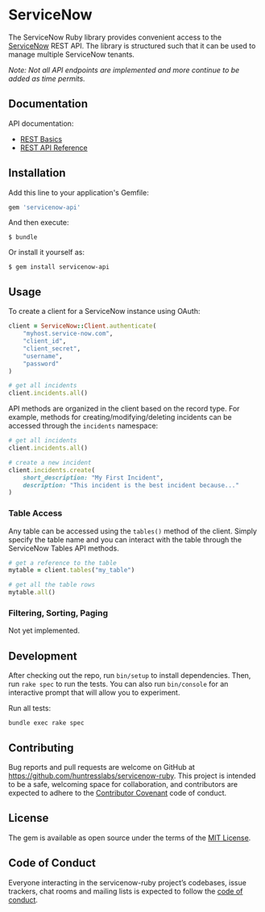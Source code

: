 # ServiceNow

The ServiceNow Ruby library provides convenient access to the [ServiceNow](https://developer.servicenow.com/app.do#!/document/content/app_store_doc_rest_integrate_newyork_c_RESTAPI?v=newyork) REST API. The library is structured such that it can be used to manage multiple ServiceNow tenants.

*Note: Not all API endpoints are implemented and more continue to be added as time permits.*

## Documentation

API documentation:
- [REST Basics](https://developer.servicenow.com/app.do#!/document/content/app_store_doc_rest_integrate_newyork_c_RESTAPI?v=newyork)
- [REST API Reference](https://docs.servicenow.com/bundle/newyork-application-development/page/build/applications/concept/api-rest.html)

## Installation

Add this line to your application's Gemfile:

```ruby
gem 'servicenow-api'
```

And then execute:

    $ bundle

Or install it yourself as:

    $ gem install servicenow-api

## Usage

To create a client for a ServiceNow instance using OAuth:

```ruby
client = ServiceNow::Client.authenticate(
    "myhost.service-now.com",
    "client_id",
    "client_secret",
    "username",
    "password"
)

# get all incidents
client.incidents.all()
```

API methods are organized in the client based on the record type. For example, methods for creating/modifying/deleting incidents can be accessed through the `incidents` namespace:

```ruby
# get all incidents
client.incidents.all()

# create a new incident
client.incidents.create(
    short_description: "My First Incident",
    description: "This incident is the best incident because..."
)
```

### Table Access

Any table can be accessed using the `tables()` method of the client. Simply specify the table name and you can interact with the table through the ServiceNow Tables API methods.

```ruby
# get a reference to the table
mytable = client.tables("my_table")

# get all the table rows
mytable.all()
```

### Filtering, Sorting, Paging

Not yet implemented.

## Development

After checking out the repo, run `bin/setup` to install dependencies. Then, run `rake spec` to run the tests. You can also run `bin/console` for an interactive prompt that will allow you to experiment.

Run all tests:

    bundle exec rake spec

## Contributing

Bug reports and pull requests are welcome on GitHub at https://github.com/huntresslabs/servicenow-ruby. This project is intended to be a safe, welcoming space for collaboration, and contributors are expected to adhere to the [Contributor Covenant](http://contributor-covenant.org) code of conduct.

## License

The gem is available as open source under the terms of the [MIT License](https://opensource.org/licenses/MIT).

## Code of Conduct

Everyone interacting in the servicenow-ruby project’s codebases, issue trackers, chat rooms and mailing lists is expected to follow the [code of conduct](https://github.com/huntresslabs/servicenow-ruby/blob/master/CODE_OF_CONDUCT.md).
